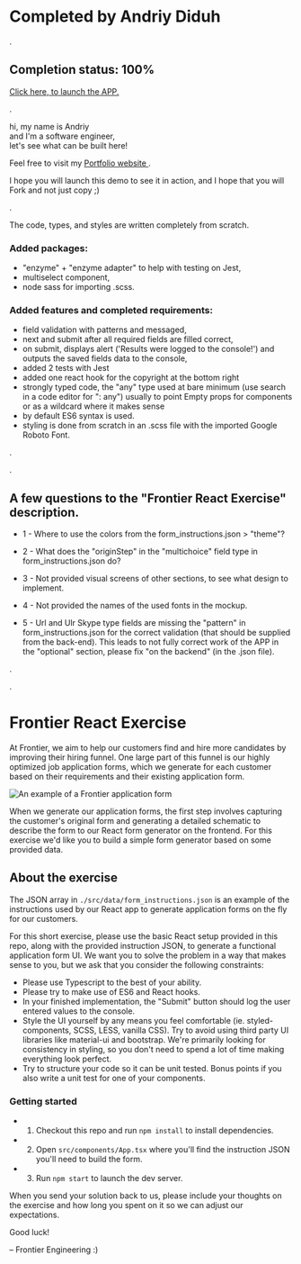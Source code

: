 # Completed by Andriy Diduh 
.
## Completion status: 100%
[Click here, to launch the APP.](https://andriy-diduh-frontier-react-exercise.netlify.app/)

.

hi, my name is Andriy  <br />
and I'm a software engineer, <br />
let's see what can be built here! 

Feel free to visit my [Portfolio website ](https://andriydiduh.com).

I hope you will launch this demo to see it in action, and I hope that you will Fork and not just copy ;) 

.

The code, types, and styles are written completely from scratch.

### Added packages: 
- "enzyme" + "enzyme adapter" to help with testing on Jest,
- multiselect component,
- node sass for importing .scss.

### Added features and completed requirements:
- field validation with patterns and messaged,
- next and submit after all required fields are filled correct,
- on submit, displays alert ('Results were logged to the console!') and outputs the saved fields data to the console,
- added 2 tests with Jest
- added one react hook for the copyright at the bottom right
- strongly typed code, the "any" type used at bare minimum (use search in a code editor for ": any") usually to point Empty props for components or as a wildcard where it makes sense
- by default ES6 syntax is used.
- styling is done from scratch in an .scss file with the imported Google Roboto Font.

.

.

## A few questions to the "Frontier React Exercise" description.

- 1 - Where to use the colors from the form_instructions.json > "theme"?

- 2 - What does the "originStep" in the "multichoice" field type in form_instructions.json do?

- 3 - Not provided visual screens of other sections, to see what design to implement.

- 4 - Not provided the names of the used fonts in the mockup.

- 5 - Url and Ulr Skype type fields are missing the "pattern" in form_instructions.json for the correct validation (that should be supplied from the back-end). This leads to not fully correct work of the APP in the "optional" section, please fix "on the backend" (in the .json file).

.

.

# Frontier React Exercise

At Frontier, we aim to help our customers find and hire more candidates by improving their hiring funnel. One large part of this funnel is our highly optimized job application forms, which we generate for each customer based on their requirements and their existing application form.

![An example of a Frontier application form](https://frontier-public-assets.s3-us-west-2.amazonaws.com/frontier-form-demo.png)

When we generate our application forms, the first step involves capturing the customer's original form and generating a detailed schematic to describe the form to our React form generator on the frontend. For this exercise we'd like you to build a simple form generator based on some provided data.

## About the exercise
The JSON array in `./src/data/form_instructions.json` is an example of the instructions used by our React app to generate application forms on the fly for our customers. 

For this short exercise, please use the basic React setup provided in this repo, along with the provided instruction JSON, to generate a functional application form UI. We want you to solve the problem in a way that makes sense to you, but we ask that you consider the following constraints:

- Please use Typescript to the best of your ability.
- Please try to make use of ES6 and React hooks.
- In your finished implementation, the "Submit" button should log the user entered values to the console.
- Style the UI yourself by any means you feel comfortable (ie. styled-components, SCSS, LESS, vanilla CSS). Try to avoid using third party UI libraries like material-ui and bootstrap. We're primarily looking for consistency in styling, so you don't need to spend a lot of time making everything look perfect.
- Try to structure your code so it can be unit tested. Bonus points if you also write a unit test for one of your components.

### Getting started

- 1. Checkout this repo and run `npm install` to install dependencies.
- 2. Open `src/components/App.tsx` where you'll find the instruction JSON you'll need to build the form.
- 3. Run `npm start` to launch the dev server.

When you send your solution back to us, please include your thoughts on the exercise and how long you spent on it so we can adjust our expectations.

Good luck!

– Frontier Engineering :)
